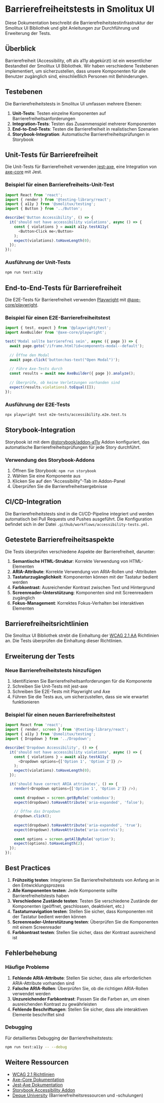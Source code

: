 # Barrierefreiheitstests in Smolitux UI

Diese Dokumentation beschreibt die Barrierefreiheitstestinfrastruktur der Smolitux UI Bibliothek und gibt Anleitungen zur Durchführung und Erweiterung der Tests.

## Überblick

Barrierefreiheit (Accessibility, oft als a11y abgekürzt) ist ein wesentlicher Bestandteil der Smolitux UI Bibliothek. Wir haben verschiedene Testebenen implementiert, um sicherzustellen, dass unsere Komponenten für alle Benutzer zugänglich sind, einschließlich Personen mit Behinderungen.

## Testebenen

Die Barrierefreiheitstests in Smolitux UI umfassen mehrere Ebenen:

1. **Unit-Tests**: Testen einzelne Komponenten auf Barrierefreiheitsanforderungen
2. **Integration-Tests**: Testen das Zusammenspiel mehrerer Komponenten
3. **End-to-End-Tests**: Testen die Barrierefreiheit in realistischen Szenarien
4. **Storybook-Integration**: Automatische Barrierefreiheitsprüfungen in Storybook

## Unit-Tests für Barrierefreiheit

Die Unit-Tests für Barrierefreiheit verwenden [jest-axe](https://github.com/nickcolley/jest-axe), eine Integration von [axe-core](https://github.com/dequelabs/axe-core) mit Jest.

### Beispiel für einen Barrierefreiheits-Unit-Test

```typescript
import React from 'react';
import { render } from '@testing-library/react';
import { a11y } from '@smolitux/testing';
import { Button } from '../Button';

describe('Button Accessibility', () => {
  it('should not have accessibility violations', async () => {
    const { violations } = await a11y.testA11y(
      <Button>Click me</Button>
    );
    expect(violations).toHaveLength(0);
  });
});
```

### Ausführung der Unit-Tests

```bash
npm run test:a11y
```

## End-to-End-Tests für Barrierefreiheit

Die E2E-Tests für Barrierefreiheit verwenden [Playwright](https://playwright.dev/) mit [@axe-core/playwright](https://github.com/dequelabs/axe-core-npm/tree/develop/packages/playwright).

### Beispiel für einen E2E-Barrierefreiheitstest

```typescript
import { test, expect } from '@playwright/test';
import AxeBuilder from '@axe-core/playwright';

test('Modal sollte barrierefrei sein', async ({ page }) => {
  await page.goto('/iframe.html?id=components-modal--default');
  
  // Öffne den Modal
  await page.click('button:has-text("Open Modal")');
  
  // Führe Axe-Tests durch
  const results = await new AxeBuilder({ page }).analyze();
  
  // Überprüfe, ob keine Verletzungen vorhanden sind
  expect(results.violations).toEqual([]);
});
```

### Ausführung der E2E-Tests

```bash
npx playwright test e2e-tests/accessibility.e2e.test.ts
```

## Storybook-Integration

Storybook ist mit dem [@storybook/addon-a11y](https://storybook.js.org/addons/@storybook/addon-a11y) Addon konfiguriert, das automatische Barrierefreiheitsprüfungen für jede Story durchführt.

### Verwendung des Storybook-Addons

1. Öffnen Sie Storybook: `npm run storybook`
2. Wählen Sie eine Komponente aus
3. Klicken Sie auf den "Accessibility"-Tab im Addon-Panel
4. Überprüfen Sie die Barrierefreiheitsergebnisse

## CI/CD-Integration

Die Barrierefreiheitstests sind in die CI/CD-Pipeline integriert und werden automatisch bei Pull Requests und Pushes ausgeführt. Die Konfiguration befindet sich in der Datei `.github/workflows/accessibility-tests.yml`.

## Getestete Barrierefreiheitsaspekte

Die Tests überprüfen verschiedene Aspekte der Barrierefreiheit, darunter:

1. **Semantische HTML-Struktur**: Korrekte Verwendung von HTML-Elementen
2. **ARIA-Attribute**: Korrekte Verwendung von ARIA-Rollen und -Attributen
3. **Tastaturzugänglichkeit**: Komponenten können mit der Tastatur bedient werden
4. **Farbkontrast**: Ausreichender Kontrast zwischen Text und Hintergrund
5. **Screenreader-Unterstützung**: Komponenten sind mit Screenreadern zugänglich
6. **Fokus-Management**: Korrektes Fokus-Verhalten bei interaktiven Elementen

## Barrierefreiheitsrichtlinien

Die Smolitux UI Bibliothek strebt die Einhaltung der [WCAG 2.1 AA](https://www.w3.org/TR/WCAG21/) Richtlinien an. Die Tests überprüfen die Einhaltung dieser Richtlinien.

## Erweiterung der Tests

### Neue Barrierefreiheitstests hinzufügen

1. Identifizieren Sie Barrierefreiheitsanforderungen für die Komponente
2. Schreiben Sie Unit-Tests mit jest-axe
3. Schreiben Sie E2E-Tests mit Playwright und Axe
4. Führen Sie die Tests aus, um sicherzustellen, dass sie wie erwartet funktionieren

### Beispiel für einen neuen Barrierefreiheitstest

```typescript
import React from 'react';
import { render, screen } from '@testing-library/react';
import { a11y } from '@smolitux/testing';
import { Dropdown } from '../Dropdown';

describe('Dropdown Accessibility', () => {
  it('should not have accessibility violations', async () => {
    const { violations } = await a11y.testA11y(
      <Dropdown options={['Option 1', 'Option 2']} />
    );
    expect(violations).toHaveLength(0);
  });

  it('should have correct ARIA attributes', () => {
    render(<Dropdown options={['Option 1', 'Option 2']} />);
    
    const dropdown = screen.getByRole('combobox');
    expect(dropdown).toHaveAttribute('aria-expanded', 'false');
    
    // Öffne das Dropdown
    dropdown.click();
    
    expect(dropdown).toHaveAttribute('aria-expanded', 'true');
    expect(dropdown).toHaveAttribute('aria-controls');
    
    const options = screen.getAllByRole('option');
    expect(options).toHaveLength(2);
  });
});
```

## Best Practices

1. **Frühzeitig testen**: Integrieren Sie Barrierefreiheitstests von Anfang an in den Entwicklungsprozess
2. **Alle Komponenten testen**: Jede Komponente sollte Barrierefreiheitstests haben
3. **Verschiedene Zustände testen**: Testen Sie verschiedene Zustände der Komponenten (geöffnet, geschlossen, deaktiviert, etc.)
4. **Tastaturnavigation testen**: Stellen Sie sicher, dass Komponenten mit der Tastatur bedient werden können
5. **Screenreader-Unterstützung testen**: Überprüfen Sie die Komponenten mit einem Screenreader
6. **Farbkontrast testen**: Stellen Sie sicher, dass der Kontrast ausreichend ist

## Fehlerbehebung

### Häufige Probleme

1. **Fehlende ARIA-Attribute**: Stellen Sie sicher, dass alle erforderlichen ARIA-Attribute vorhanden sind
2. **Falsche ARIA-Rollen**: Überprüfen Sie, ob die richtigen ARIA-Rollen verwendet werden
3. **Unzureichender Farbkontrast**: Passen Sie die Farben an, um einen ausreichenden Kontrast zu gewährleisten
4. **Fehlende Beschriftungen**: Stellen Sie sicher, dass alle interaktiven Elemente beschriftet sind

### Debugging

Für detailliertes Debugging der Barrierefreiheitstests:

```bash
npm run test:a11y -- --debug
```

## Weitere Ressourcen

- [WCAG 2.1 Richtlinien](https://www.w3.org/TR/WCAG21/)
- [Axe-Core Dokumentation](https://github.com/dequelabs/axe-core)
- [Jest-Axe Dokumentation](https://github.com/nickcolley/jest-axe)
- [Storybook Accessibility Addon](https://storybook.js.org/addons/@storybook/addon-a11y)
- [Deque University](https://dequeuniversity.com/) (Barrierefreiheitsressourcen und -schulungen)